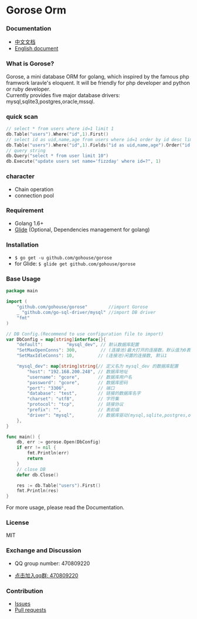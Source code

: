 # Gorose Orm

### Documentation

- [中文文档](docs/zh-CN/README.md)
- [English document](docs/en/README.md)

### What is Gorose?

Gorose, a mini database ORM for golang, which inspired by the famous php framwork laravle's eloquent. It will be friendly for php developer and python or ruby developer.  
Currently provides five major database drivers: mysql,sqlite3,postgres,oracle,mssql.

### quick scan

```go
// select * from users where id=1 limit 1
db.Table("users").Where("id",1).First()
// select id as uid,name,age from users where id=1 order by id desc limit 10
db.Table("users").Where("id",1).Fields("id as uid,name,age").Order("id desc").Limit(10).Get()
// query string
db.Query("select * from user limit 10")
db.Execute("update users set name='fizzday' where id=?", 1)
```

### character

- Chain operation  
- connection pool  

### Requirement

- Golang 1.6+
- [Glide](https://glide.sh) (Optional, Dependencies management for golang)

### Installation

- `$ go get -u github.com/gohouse/gorose`
- for Glide: `$ glide get github.com/gohouse/gorose`

### Base Usage
```go
package main

import (
	"github.com/gohouse/gorose"        //import Gorose
	_ "github.com/go-sql-driver/mysql" //import DB driver
	"fmt"
)

// DB Config.(Recommend to use configuration file to import)
var DbConfig = map[string]interface{}{
	"default":         "mysql_dev", // 默认数据库配置
	"SetMaxOpenConns": 300,         // (连接池)最大打开的连接数，默认值为0表示不限制
	"SetMaxIdleConns": 10,         // (连接池)闲置的连接数, 默认1

	"mysql_dev": map[string]string{// 定义名为 mysql_dev 的数据库配置
		"host": "192.168.200.248", // 数据库地址
		"username": "gcore",       // 数据库用户名
		"password": "gcore",       // 数据库密码
		"port": "3306",            // 端口
		"database": "test",        // 链接的数据库名字
		"charset": "utf8",         // 字符集
		"protocol": "tcp",         // 链接协议
		"prefix": "",              // 表前缀
		"driver": "mysql",         // 数据库驱动(mysql,sqlite,postgres,oracle,mssql)
	},
}

func main() {
	db, err := gorose.Open(DbConfig)
	if err != nil {
		fmt.Println(err)
		return
	}
	// close DB
	defer db.Close()

	res := db.Table("users").First()
	fmt.Println(res)
}

```
For more usage, please read the Documentation.

### License

MIT

### Exchange and Discussion

- QQ group number: 470809220

- [点击加入qq群: 470809220](https://jq.qq.com/?_wv=1027&k=5JJOG9E)  

### Contribution

- [Issues](https://github.com/gohouse/gorose/issues)
- [Pull requests](https://github.com/gohouse/gorose/pulls)
